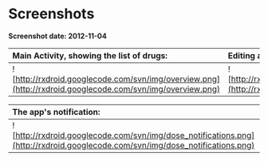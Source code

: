 # Screenshots #

**Screenshot date: 2012-11-04**

| Main Activity, showing the list of drugs: | Editing a drug: |
|:------------------------------------------|:----------------|
| ![http://rxdroid.googlecode.com/svn/img/overview.png](http://rxdroid.googlecode.com/svn/img/overview.png) | ![http://rxdroid.googlecode.com/svn/img/editing.png](http://rxdroid.googlecode.com/svn/img/editing.png) |

| The app's notification: | After clicking on a dose in the drug list |
|:------------------------|:------------------------------------------|
| ![http://rxdroid.googlecode.com/svn/img/dose_notifications.png](http://rxdroid.googlecode.com/svn/img/dose_notifications.png) | ![http://rxdroid.googlecode.com/svn/img/take_dose.png](http://rxdroid.googlecode.com/svn/img/take_dose.png) |